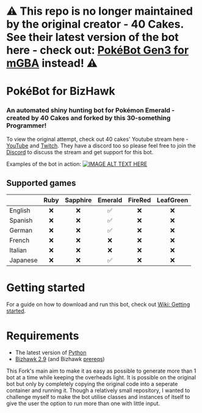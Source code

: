 # ⚠ This repo is no longer maintained by the original creator - 40 Cakes. See their latest version of the bot here - check out: [PokéBot Gen3 for mGBA](https://github.com/40Cakes/pokebot-gen3) instead! ⚠

# PokéBot for BizHawk
### An automated shiny hunting bot for Pokémon Emerald - created by 40 Cakes and forked by this 30-something Programmer!

To view the original attempt, check out 40 cakes' Youtube stream here - [YouTube](https://www.youtube.com/watch?v=nVEONn19lZY) and [Twitch](https://www.twitch.tv/fortycakes). They have a discord too so please feel free to join the [Discord](https://discord.gg/CXQDjGSeyV) to discuss the stream and get support for this bot.

Examples of the bot in action:
[![IMAGE ALT TEXT HERE](https://img.youtube.com/vi/W6OOnrx8g58/0.jpg)](https://www.youtube.com/watch?v=W6OOnrx8g58)

## Supported games
|  | Ruby | Sapphire | Emerald | FireRed | LeafGreen | 
|--| :--: | :--: | :--: | :--: | :--: |
| English | ❌ | ❌ | ✅ | ❌ | ❌ |
| Spanish | ❌ | ❌ | ✅ | ❌ | ❌ |
| German  | ❌ | ❌ | ✅ | ❌ | ❌ |
| French  | ❌ | ❌ | ❌ | ❌ | ❌ |
| Italian | ❌ | ❌ | ❌ | ❌ | ❌ |
| Japanese| ❌ | ❌ | ✅ | ❌ | ❌ |

# Getting started
For a guide on how to download and run this bot, check out [Wiki: Getting started](https://github.com/40Cakes/pokebot-bizhawk/wiki/Getting-started).

# Requirements
- The latest version of [Python](https://www.python.org/downloads/)
- [Bizhawk 2.9](https://github.com/TASEmulators/BizHawk/releases/tag/2.9) (and Bizhawk [prereqs](https://github.com/TASEmulators/BizHawk-Prereqs/releases))

This Fork's main aim to make it as easy as possible to generate more than 1 bot at a time while keeping the overheads light. It is possible on the original bot but only by completely copying the original code into a seperate container and running it. Though a relatively small repository, I wanted to challenge myself to make the bot utilise classes and instances of itself to give the user the option to run more than one with little input.
